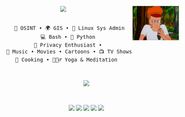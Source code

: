 <div align="center">
<img src="dale_gribble_cropped.png" width="25%" align="right" />
<img src="https://readme-typing-svg.demolab.com?font=Inconsolata&weight=500&size=50&duration=4000&pause=300&color=A7A459&center=true&vCenter=true&multiline=true&repeat=false&random=false&width=1300&height=140&lines=Hello+hello;I'm+Zombi3%2C+an+OSINT+analyst+and+privacy+nut+%E2%9C%A9" width="70%" />
<br><br>
<pre>
    🥷 OSINT • 🌍 GIS • 🐧 Linux Sys Admin
    💻 Bash • 🐍 Python 
    🥸 Privacy Enthusiast • 
    🎵 Music • Movies • Cartoons • 📺 TV Shows • AI 
    🍔 Cooking • 🧘🏽‍♂️ Yoga & Meditation  
</pre>
<br><br>
<img src="https://media1.tenor.com/m/YvFHfTEKg_IAAAAC/zombie-age-%D0%B7%D0%BE%D0%BC%D0%B1%D0%B8.gif" al="zombie walking gif" height="100" />
<br><br><br>
    

[![](https://img.shields.io/badge/X-000000?style=for-the-badge&logo=x&logoColor=white)](https://x.com/midnit3_Z0mbi3)
[![](https://img.shields.io/badge/Discord-7289DA?style=for-the-badge&logo=discord&logoColor=white)](https://discordapp.com/users/1204982186755752050)
[![](https://img.shields.io/badge/-HackTheBox-%239FEF00?style=for-the-badge&logo=hackthebox&logoColor=white)](https://app.hackthebox.com/profile/1947172)
[![](https://img.shields.io/badge/Wire-B71C1C?style=for-the-badge&logo=wire&logoColor=white)](https://account.wire.com/user-profile/?id=7830b3f6-705d-48ab-9c55-4fe601d35ed0)
[![](https://img.shields.io/badge/ProtonMail-8B89CC?style=for-the-badge&logo=protonmail&logoColor=white)](mailto:midnit3Z0mbi3@proton.me)
</div>
<br><br>

